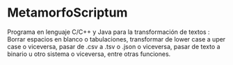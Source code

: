 # MetamorfoScriptum
Programa en lenguaje C/C++ y Java para la transformación de textos : Borrar espacios en blanco o tabulaciones, transformar de lower case a uper case o viceversa, pasar de .csv a .tsv o .json o viceversa, pasar de texto a binario u otro sistema o viceversa, entre otras funciones.
